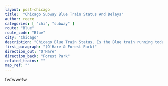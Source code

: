 ```yaml
---
layout: post-chicago
title:  "Chicago Subway Blue Train Status And Delays"
author: reece
categories: [ "chi", "subway" ]
route: "Blue"
route_code: "Blue"
city: "Chicago"
description: "Chicago Blue Train Status. Is the Blue train running today?"
first_paragraph: "(O'Hare & Forest Park)"
direction_out: "O'Hare"
direction_back: "Forest Park"
related_trains: ""
map_ref: ""
---
```


fwfwwefw
